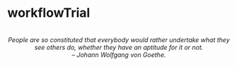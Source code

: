# workflowTrial
<!-- QUOTE:START -->
<p align="center"><br><i>People are so constituted that everybody would rather undertake what they see others do, whether they have an aptitude for it or not.</i><br><i>– Johann Wolfgang von Goethe.</i><br></p>
<!-- QUOTE:END -->

